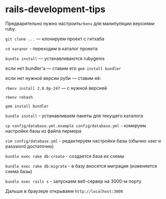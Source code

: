 rails-development-tips
======================

Предварительно нужно настроить`rbenv` для манипуляции версиями ruby.


`git clone ...` — клонируем проект с гитхаба

`cd каталог` - переходим в каталог проекта

`bundle install` — устанавливаются rubygems

если нет bundler'а — ставим его `gem install bundler`

если нет нужной версии руби — ставим её:

`rbenv install 2.0.0p-247` — с нужной версией

`rbenv rehash`

`gem install bundler`

`bundle install` - устанавливаем пакеты для текущего каталога

`cp config/database.yml.example config/database.yml` - комируем настройки базы из файла пирмера

`vim config/database.yml` - редактируем настройки базы (обычно user и password достаточно)

`bundle exec rake db:create` - создается база их схемы 

`bundle exec rake db:migrate` - в базу вносятся миграция (изменяется схема базы)

`bundle exec rails s` - запускаем веб-сервер на 3000-м порту


Дальше в браузере открываем `http://localhost:3000`
